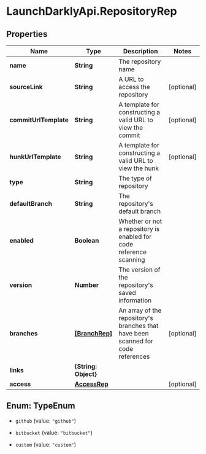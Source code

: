# LaunchDarklyApi.RepositoryRep

## Properties

Name | Type | Description | Notes
------------ | ------------- | ------------- | -------------
**name** | **String** | The repository name | 
**sourceLink** | **String** | A URL to access the repository | [optional] 
**commitUrlTemplate** | **String** | A template for constructing a valid URL to view the commit | [optional] 
**hunkUrlTemplate** | **String** | A template for constructing a valid URL to view the hunk | [optional] 
**type** | **String** | The type of repository | 
**defaultBranch** | **String** | The repository&#39;s default branch | 
**enabled** | **Boolean** | Whether or not a repository is enabled for code reference scanning | 
**version** | **Number** | The version of the repository&#39;s saved information | 
**branches** | [**[BranchRep]**](BranchRep.md) | An array of the repository&#39;s branches that have been scanned for code references | [optional] 
**links** | **{String: Object}** |  | 
**access** | [**AccessRep**](AccessRep.md) |  | [optional] 



## Enum: TypeEnum


* `github` (value: `"github"`)

* `bitbucket` (value: `"bitbucket"`)

* `custom` (value: `"custom"`)




